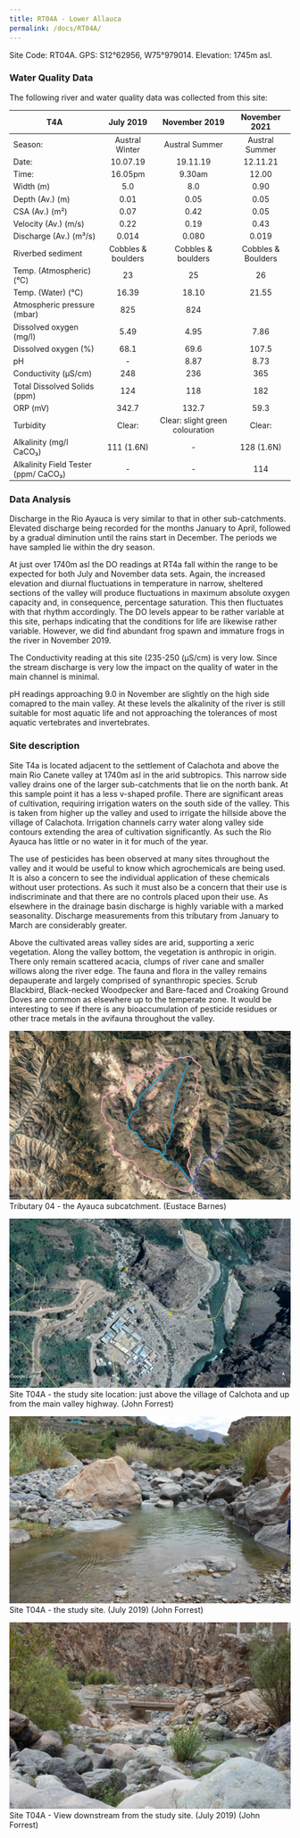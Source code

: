 ```yaml
---
title: RT04A - Lower Allauca
permalink: /docs/RT04A/
---
```


Site Code: RT04A.  GPS: S12°62956, W75°979014. Elevation:
1745m asl.

### Water Quality Data

The following river and water quality data was collected from this site:

|     T4A                                     |          July 2019        |              November 2019             |        November 2021      |
|---------------------------------------------|:-------------------------:|:--------------------------------------:|:-------------------------:|
|     Season:                                 |       Austral Winter      |              Austral Summer            |       Austral Summer      |
|     Date:                                   |          10.07.19         |                 19.11.19               |          12.11.21         |
|     Time:                                   |           16.05pm         |                  9.30am                |            12.00          |
|     Width (m)                               |             5.0           |                   8.0                  |            0.90           |
|     Depth (Av.) (m)                         |            0.01           |                   0.05                 |            0.05           |
|     CSA (Av.) (m²)                          |            0.07           |                   0.42                 |            0.05           |
|     Velocity (Av.) (m/s)                    |            0.22           |                   0.19                 |            0.43           |
|     Discharge (Av.) (m³/s)                  |            0.014          |                  0.080                 |            0.019          |
|     Riverbed sediment                       |     Cobbles & boulders    |            Cobbles & boulders          |     Cobbles & Boulders    |
|     Temp. (Atmospheric) (°C)                |             23            |                    25                  |             26            |
|     Temp. (Water) (°C)                      |            16.39          |                  18.10                 |            21.55          |
|     Atmospheric pressure (mbar)             |             825           |                   824                  |                           |
|     Dissolved oxygen (mg/l)                 |            5.49           |                   4.95                 |            7.86           |
|     Dissolved oxygen (%)                    |            68.1           |                   69.6                 |            107.5          |
|     pH                                      |              -            |                   8.87                 |            8.73           |
|     Conductivity (µS/cm)                    |             248           |                   236                  |             365           |
|     Total Dissolved Solids (ppm)            |             124           |                   118                  |             182           |
|     ORP (mV)                                |            342.7          |                  132.7                 |            59.3           |
|     Turbidity                               |           Clear:          |     Clear: slight green colouration    |           Clear:          |
|     Alkalinity (mg/l CaCO₃)                 |         111 (1.6N)        |                    -                   |         128 (1.6N)        |
|     Alkalinity Field Tester (ppm/ CaCO₃)    |              -            |                    -                   |             114           |

### Data Analysis
Discharge in the Rio Ayauca is very similar to that in other sub-catchments. Elevated discharge being recorded for the months January to April, followed by a gradual diminution until the rains start in December. The periods we have sampled lie within the dry season.   

At just over 1740m asl the DO readings at RT4a fall within the range to be expected for both July and November data sets. Again, the increased elevation and diurnal fluctuations in temperature in narrow, sheltered sections of the valley will produce fluctuations in maximum absolute oxygen capacity and, in consequence, percentage saturation. This then fluctuates with that rhythm accordingly. The DO levels appear to be rather variable at this site, perhaps indicating that the conditions for life are likewise rather variable. However, we did find abundant frog spawn and immature frogs in the river in November 2019.

The Conductivity reading at this site (235-250 (µS/cm) is very low. Since the stream discharge is very low the impact on the quality of water in the main channel is minimal.  

pH readings approaching 9.0 in November are slightly on the high side comapred to the main valley. At these levels the alkalinity of the river is still suitable for most aquatic life and not approaching the tolerances of most aquatic vertebrates and invertebrates.


### Site description
Site T4a is located adjacent to the settlement of Calachota and above the main Rio Canete valley at 1740m asl in the arid subtropics. This narrow side valley drains one of the larger sub-catchments that lie on the north bank. At this sample point it has a less v-shaped profile. There are significant areas of cultivation, requiring irrigation waters on the south side of the valley. This is taken from higher up the valley and used to irrigate the hillside above the village of Calachota. Irrigation channels carry water along valley side contours extending the area of cultivation significantly. As such the Rio Ayauca has little or no water in it for much of the year. 

The use of pesticides has been observed at many sites throughout the valley and it would be useful to know which agrochemicals are being used. It is also a concern to see the individual application of these chemicals without user protections. As such it must also be a concern that their use is indiscriminate and that there are no controls placed upon their use. As elsewhere in the drainage basin discharge is highly variable with a marked seasonality. Discharge measurements from this tributary from January to March are considerably greater.

Above the cultivated areas valley sides are arid, supporting a xeric vegetation. Along the valley bottom, the vegetation is anthropic in origin. There only remain scattered acacia, clumps of river cane and smaller willows along the river edge. The fauna and flora in the valley remains depauperate and largely comprised of synanthropic species. Scrub Blackbird, Black-necked Woodpecker and Bare-faced and Croaking Ground Doves are common as elsewhere up to the temperate zone. It would be interesting to see if there is any bioaccumulation of pesticide residues or other trace metals in the avifauna throughout the valley. 


![Tributary T04 - the Ayauca subcatchment. (Eustace Barnes)](/assets/SiteDescriptions/T4/T4Ayuacasubcatchment.jpg)
Tributary 04 - the Ayauca subcatchment. (Eustace Barnes)


![Site T04A - the study site location. (John Forrest)](/assets/SiteDescriptions/T4/RT04ALowerAyaucavalley.jpg)
Site T04A - the study site location: just above the village of Calchota and up from the main valley highway. (John Forrest)


![Site T04A - the study site. (John Forrest)](/assets/SiteDescriptions/T4/T4AStudysite.JPG)
Site T04A - the study site. (July 2019) (John Forrest)


![Site T04A - View downstream from the study site. (John Forrest)](/assets/SiteDescriptions/T4/T4AViewdownstream.JPG)
Site T04A - View downstream from the study site. (July 2019) (John Forrest)
